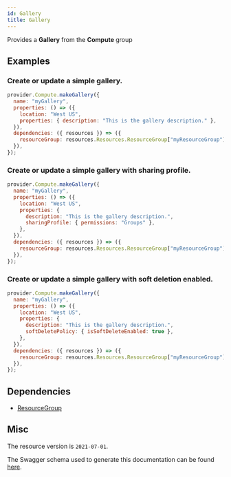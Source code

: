 ```yaml
---
id: Gallery
title: Gallery
---
```

Provides a **Gallery** from the **Compute** group
## Examples
### Create or update a simple gallery.
```js
provider.Compute.makeGallery({
  name: "myGallery",
  properties: () => ({
    location: "West US",
    properties: { description: "This is the gallery description." },
  }),
  dependencies: ({ resources }) => ({
    resourceGroup: resources.Resources.ResourceGroup["myResourceGroup"],
  }),
});

```

### Create or update a simple gallery with sharing profile.
```js
provider.Compute.makeGallery({
  name: "myGallery",
  properties: () => ({
    location: "West US",
    properties: {
      description: "This is the gallery description.",
      sharingProfile: { permissions: "Groups" },
    },
  }),
  dependencies: ({ resources }) => ({
    resourceGroup: resources.Resources.ResourceGroup["myResourceGroup"],
  }),
});

```

### Create or update a simple gallery with soft deletion enabled.
```js
provider.Compute.makeGallery({
  name: "myGallery",
  properties: () => ({
    location: "West US",
    properties: {
      description: "This is the gallery description.",
      softDeletePolicy: { isSoftDeleteEnabled: true },
    },
  }),
  dependencies: ({ resources }) => ({
    resourceGroup: resources.Resources.ResourceGroup["myResourceGroup"],
  }),
});

```
## Dependencies
- [ResourceGroup](../Resources/ResourceGroup.md)
## Misc
The resource version is `2021-07-01`.

The Swagger schema used to generate this documentation can be found [here](https://github.com/Azure/azure-rest-api-specs/tree/main/specification/compute/resource-manager/Microsoft.Compute/stable/2021-07-01/gallery.json).
